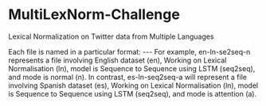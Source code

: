 # MultiLexNorm-Challenge
Lexical Normalization on Twitter data from Multiple Languages

Each file is named in a particular format: <language>-<task>-<model>-<mode>
  For example, en-ln-se2seq-n represents a file involving English dataset (en), Working on Lexical Normalisation (ln), model is Sequence to Sequence using LSTM (seq2seq), and mode is normal (n).
  In contrast, es-ln-seq2seq-a will represent a file involving Spanish dataset (es), Working on Lexical Normalisation (ln), model is Sequence to Sequence using LSTM (seq2seq), and mode is attention (a).

